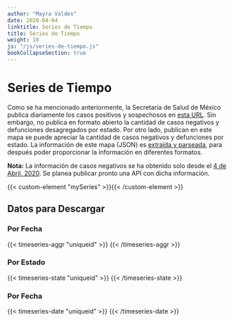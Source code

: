 ```yaml
---
author: "Mayra Valdes"
date: 2020-04-04
linktitle: Series de Tiempo
title: Series de Tiempo
weight: 10
js: "/js/series-de-tiempo.js"
bookCollapseSection: true
---
```


# Series de Tiempo

Como se ha mencionado anteriormente, la Secretaría de Salud de México publica diariamente los casos positivos y sospechosos en [esta URL](https://www.gob.mx/salud/documentos/coronavirus-covid-19-comunicado-tecnico-diario-238449). Sin embargo, no publica en formato abierto la cantidad de casos negativos y defunciones desagregados por estado. Por otro lado, publican en este mapa se puede apreciar la cantidad de casos negativos y defunciones por estado. La información de este mapa (JSON) es [extraída y parseada](https://github.com/mayrop/datos-covid19in-mx/blob/master/scripts/processing/parse_map.py), para después poder proporcionar la información en diferentes formatos. 

**Nota:** La información de casos negativos se ha obtenido solo desde el [4 de Abril, 2020](https://github.com/mayrop/datos-covid19in-mx/tree/master/scripts/cache/mapa). Se planea publicar pronto una API con dicha información.

{{< custom-element "mySeries" >}}{{< /custom-element >}}

## Datos para Descargar

### Por Fecha
{{< timeseries-aggr "uniqueid" >}}
{{< /timeseries-aggr >}}

### Por Estado
{{< timeseries-state "uniqueid" >}}
{{< /timeseries-state >}}

### Por Fecha
{{< timeseries-date "uniqueid" >}}
{{< /timeseries-date >}}
